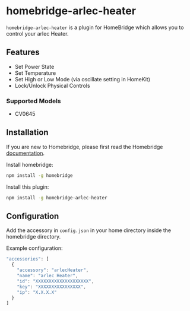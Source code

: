 # homebridge-arlec-heater

`homebridge-arlec-heater` is a plugin for HomeBridge which allows you to control your arlec Heater.

## Features

- Set Power State
- Set Temperature
- Set High or Low Mode (via oscillate setting in HomeKit)
- Lock/Unlock Physical Controls

### Supported Models

- CV0645

## Installation

If you are new to Homebridge, please first read the Homebridge [documentation](https://www.npmjs.com/package/homebridge).

Install homebridge:

```sh
npm install -g homebridge
```

Install this plugin:

```sh
npm install -g homebridge-arlec-heater
```

## Configuration

Add the accessory in `config.json` in your home directory inside the homebridge directory.

Example configuration:

```js
"accessories": [
  {
    "accessory": "arlecHeater",
    "name": "arlec Heater",
    "id": "XXXXXXXXXXXXXXXXXXXX",
    "key": "XXXXXXXXXXXXXXXX",
    "ip": "X.X.X.X"
  }
]
```
